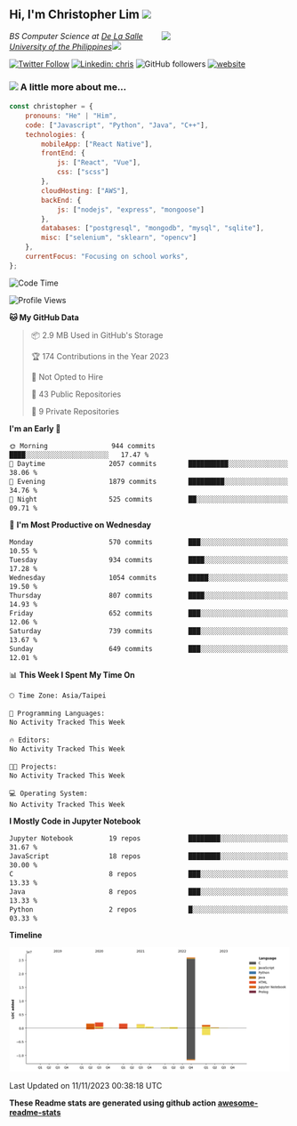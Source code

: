 <h2>Hi, I'm Christopher Lim <img src="https://media3.giphy.com/media/r3SVtaGUukD5V6UjzP/giphy.gif" width="50" /></h2>
<img align='right' src="https://media.giphy.com/media/M9gbBd9nbDrOTu1Mqx/giphy.gif" width="230">
<p><em>BS Computer Science at <a href="https://www.dlsu.edu.ph/">De La Salle University of the Philippines</a><img src="https://media.giphy.com/media/WUlplcMpOCEmTGBtBW/giphy.gif" width="30"> 
</em></p>

[![Twitter Follow](https://img.shields.io/twitter/follow/ClovesJL?label=Follow)](https://twitter.com/intent/follow?screen_name=ClovesJL)
[![Linkedin: chris](https://img.shields.io/badge/-chris-blue?style=flat-square&logo=Linkedin&logoColor=white&link=https://www.linkedin.com/in/christopher-lim-122831183/)](https://www.linkedin.com/in/christopher-lim-122831183/)
![GitHub followers](https://img.shields.io/github/followers/cc-visionary?label=Follow&style=social)
[![website](https://img.shields.io/badge/Website-46a2f1.svg?&style=flat-square&logo=Google-Chrome&logoColor=white&link=http://christopherlim.surge.sh/)](http://christopherlim.surge.sh/)

### <img src="https://media.giphy.com/media/VgCDAzcKvsR6OM0uWg/giphy.gif" width="50"> A little more about me...  

```javascript
const christopher = {
    pronouns: "He" | "Him",
    code: ["Javascript", "Python", "Java", "C++"],
    technologies: {
        mobileApp: ["React Native"],
        frontEnd: {
            js: ["React", "Vue"],
            css: ["scss"]
        },
        cloudHosting: ["AWS"],
        backEnd: {
            js: ["nodejs", "express", "mongoose"]
        },
        databases: ["postgresql", "mongodb", "mysql", "sqlite"],
        misc: ["selenium", "sklearn", "opencv"]
    },
    currentFocus: "Focusing on school works",
};
```

<!--START_SECTION:waka-->
![Code Time](http://img.shields.io/badge/Code%20Time-825%20hrs%2018%20mins-blue)

![Profile Views](http://img.shields.io/badge/Profile%20Views-0-blue)

**🐱 My GitHub Data** 

> 📦 2.9 MB Used in GitHub's Storage 
 > 
> 🏆 174 Contributions in the Year 2023
 > 
> 🚫 Not Opted to Hire
 > 
> 📜 43 Public Repositories 
 > 
> 🔑 9 Private Repositories 
 > 
**I'm an Early 🐤** 

```text
🌞 Morning                944 commits         ████░░░░░░░░░░░░░░░░░░░░░   17.47 % 
🌆 Daytime                2057 commits        ██████████░░░░░░░░░░░░░░░   38.06 % 
🌃 Evening                1879 commits        █████████░░░░░░░░░░░░░░░░   34.76 % 
🌙 Night                  525 commits         ██░░░░░░░░░░░░░░░░░░░░░░░   09.71 % 
```
📅 **I'm Most Productive on Wednesday** 

```text
Monday                   570 commits         ███░░░░░░░░░░░░░░░░░░░░░░   10.55 % 
Tuesday                  934 commits         ████░░░░░░░░░░░░░░░░░░░░░   17.28 % 
Wednesday                1054 commits        █████░░░░░░░░░░░░░░░░░░░░   19.50 % 
Thursday                 807 commits         ████░░░░░░░░░░░░░░░░░░░░░   14.93 % 
Friday                   652 commits         ███░░░░░░░░░░░░░░░░░░░░░░   12.06 % 
Saturday                 739 commits         ███░░░░░░░░░░░░░░░░░░░░░░   13.67 % 
Sunday                   649 commits         ███░░░░░░░░░░░░░░░░░░░░░░   12.01 % 
```


📊 **This Week I Spent My Time On** 

```text
🕑︎ Time Zone: Asia/Taipei

💬 Programming Languages: 
No Activity Tracked This Week

🔥 Editors: 
No Activity Tracked This Week

🐱‍💻 Projects: 
No Activity Tracked This Week

💻 Operating System: 
No Activity Tracked This Week
```

**I Mostly Code in Jupyter Notebook** 

```text
Jupyter Notebook         19 repos            ████████░░░░░░░░░░░░░░░░░   31.67 % 
JavaScript               18 repos            ████████░░░░░░░░░░░░░░░░░   30.00 % 
C                        8 repos             ███░░░░░░░░░░░░░░░░░░░░░░   13.33 % 
Java                     8 repos             ███░░░░░░░░░░░░░░░░░░░░░░   13.33 % 
Python                   2 repos             █░░░░░░░░░░░░░░░░░░░░░░░░   03.33 % 
```



**Timeline**

![Lines of Code chart](https://raw.githubusercontent.com/cc-visionary/cc-visionary/master/assets/bar_graph.png)


 Last Updated on 11/11/2023 00:38:18 UTC
<!--END_SECTION:waka-->

**These Readme stats are generated using github action [awesome-readme-stats](https://github.com/anmol098/waka-readme-stats)**
